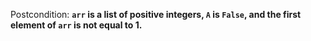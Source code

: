 Postcondition: **`arr` is a list of positive integers, `A` is `False`, and the first element of `arr` is not equal to 1.**